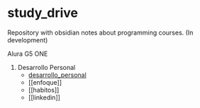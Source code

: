 # study_drive
Repository with obsidian notes about programming courses. (In development)

Alura G5 ONE
1. Desarrollo Personal 
	- [desarrollo_personal](01_desarrollo_personal/desarrollo_personal.md)
	- [[enfoque]]
	- [[habitos]]
	- [[linkedin]]
